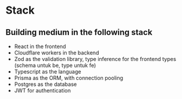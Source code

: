 # Stack

## Building medium in the following stack

- React in the frontend
- Cloudflare workers in the backend
- Zod as the validation library, type inference for the frontend types (schema untuk be, type untuk fe)
- Typescript as the language
- Prisma as the ORM, with connection pooling
- Postgres as the database
- JWT for authentication

